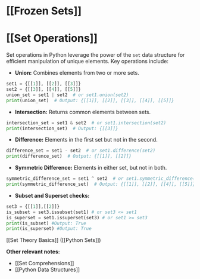 # [[Frozen Sets]]
# [[Set Operations]] 
Set operations in Python leverage the power of the `set` data structure for efficient manipulation of unique elements.  Key operations include:

* **Union:** Combines elements from two or more sets.

```python
set1 = {[[1]], [[2]], [[3]]}
set2 = {[[3]], [[4]], [[5]]}
union_set = set1 | set2  # or set1.union(set2)
print(union_set)  # Output: {[[1]], [[2]], [[3]], [[4]], [[5]]}
```

* **Intersection:** Returns common elements between sets.

```python
intersection_set = set1 & set2  # or set1.intersection(set2)
print(intersection_set)  # Output: {[[3]]}
```

* **Difference:**  Elements in the first set but not in the second.

```python
difference_set = set1 - set2  # or set1.difference(set2)
print(difference_set)  # Output: {[[1]], [[2]]}
```

* **Symmetric Difference:** Elements in either set, but not in both.

```python
symmetric_difference_set = set1 ^ set2  # or set1.symmetric_difference(set2)
print(symmetric_difference_set)  # Output: {[[1]], [[2]], [[4]], [[5]]}
```

* **Subset and Superset checks:**

```python
set3 = {[[1]],[[2]]}
is_subset = set3.issubset(set1) # or set3 <= set1
is_superset = set1.issuperset(set3) # or set1 >= set3
print(is_subset) #Output: True
print(is_superset) #Output: True

```

[[Set Theory Basics]]  ([[Python Sets]])


**Other relevant notes:**

* [[Set Comprehensions]]
* [[Python Data Structures]]

